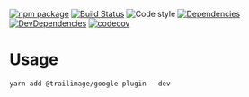 [![npm package](https://img.shields.io/npm/v/@trailimage/google-plugin.svg)](https://www.npmjs.org/package/@trailimage/google-plugin)
[![Build Status](https://travis-ci.org/trailimage/google-plugin.svg?branch=master)](https://travis-ci.org/trailimage/google-plugin)
![Code style](https://img.shields.io/badge/code_style-prettier-ff69b4.svg)
[![Dependencies](https://img.shields.io/david/trailimage/google-plugin.svg)](https://david-dm.org/trailimage/google-plugin)
[![DevDependencies](https://img.shields.io/david/dev/trailimage/google-plugin.svg)](https://david-dm.org/trailimage/google-plugin#info=devDependencies&view=list)
[![codecov](https://codecov.io/gh/trailimage/google-plugin/branch/master/graph/badge.svg)](https://codecov.io/gh/trailimage/google-plugin)

# Usage

```
yarn add @trailimage/google-plugin --dev
```
